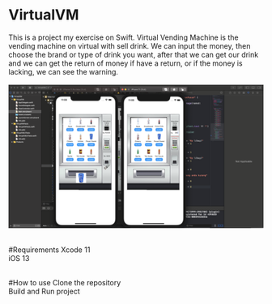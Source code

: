 # VirtualVM
This is a project my exercise on Swift. Virtual Vending Machine is the vending machine on virtual with sell drink. We can input the money, then choose the brand or type of drink you want, after that we can get our drink and we can get the return of money if have a return, or if the money is lacking, we can see the warning.
<br/>
<br/>
![alt text](https://raw.githubusercontent.com/mauuulana/VirtualVM/master/VirtualVM/Screen%20Shot%202020-03-30%20at%2011.09.35.png)
<br/>
<br/>

#Requirements
Xcode 11 <br/>
iOS 13<br/>
<br/>

#How to use
Clone the repository<br/>
Build and Run project<br/>
<br/>
